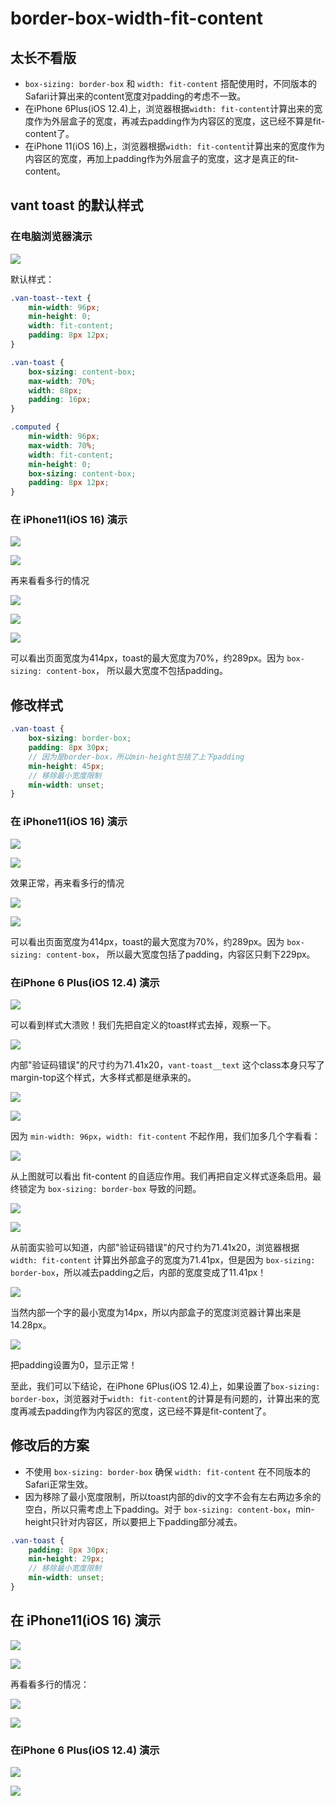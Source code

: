 # border-box-width-fit-content

## 太长不看版

* `box-sizing: border-box` 和 `width: fit-content` 搭配使用时，不同版本的Safari计算出来的content宽度对padding的考虑不一致。
* 在iPhone 6Plus(iOS 12.4)上，浏览器根据`width: fit-content`计算出来的宽度作为外层盒子的宽度，再减去padding作为内容区的宽度，这已经不算是fit-content了。
* 在iPhone 11(iOS 16)上，浏览器根据`width: fit-content`计算出来的宽度作为内容区的宽度，再加上padding作为外层盒子的宽度，这才是真正的fit-content。

## vant toast 的默认样式

### 在电脑浏览器演示

![](assets/chrome-default.png)

默认样式：

```css
.van-toast--text {
    min-width: 96px;
    min-height: 0;
    width: fit-content;
    padding: 8px 12px;
}

.van-toast {
    box-sizing: content-box;
    max-width: 70%;
    width: 88px;
    padding: 16px;
}

.computed {
    min-width: 96px;
    max-width: 70%;
    width: fit-content;
    min-height: 0;
    box-sizing: content-box;
    padding: 8px 12px;
}
```

### 在 iPhone11(iOS 16) 演示

![](assets/iphone11-default.PNG) 

![](assets/iphone11-default-inspect.png)

再来看看多行的情况

![](assets/iphone11-default-max-width.PNG)

![](assets/iphone11-default-max-width-inspect.png)

![](assets/iphone11-body.png)

可以看出页面宽度为414px，toast的最大宽度为70%，约289px。因为 `box-sizing: content-box`， 所以最大宽度不包括padding。

## 修改样式

```scss
.van-toast {
    box-sizing: border-box;
    padding: 8px 30px;
    // 因为是border-box，所以min-height包括了上下padding
    min-height: 45px;
    // 移除最小宽度限制
    min-width: unset;
}
```

### 在 iPhone11(iOS 16) 演示

![](assets/iphone11-border-box.PNG)

![](assets/iphone11-border-box-inspect.png)

效果正常，再来看多行的情况

![](assets/iphone11-border-box-max-width.PNG)

![](assets/iphone11-border-box-max-width-inspect.png)

可以看出页面宽度为414px，toast的最大宽度为70%，约289px。因为 `box-sizing: content-box`， 所以最大宽度包括了padding，内容区只剩下229px。

### 在iPhone 6 Plus(iOS 12.4) 演示

![](assets/iphone6p-border-box.png)

可以看到样式大溃败！我们先把自定义的toast样式去掉，观察一下。

![](assets/iphone6p-default-van-toast__text.png)

内部"验证码错误"的尺寸约为71.41x20，`vant-toast__text` 这个class本身只写了margin-top这个样式，大多样式都是继承来的。

![](assets/iphone6p-default-van-toast__text-inherit-css.png)

![](assets/iphone6p-default-van-toast-min-width.png)

因为 `min-width: 96px`，`width: fit-content` 不起作用，我们加多几个字看看：

![](assets/iphone6p-default-fit-content.png)

从上图就可以看出 fit-content 的自适应作用。我们再把自定义样式逐条启用。最终锁定为 `box-sizing: border-box` 导致的问题。

![](assets/iphone6p-default-box-sizing.png)

![](assets/iphone6p-border-box-inspect.png)

从前面实验可以知道，内部"验证码错误"的尺寸约为71.41x20，浏览器根据 `width: fit-content` 计算出外部盒子的宽度为71.41px，但是因为 `box-sizing: border-box`，所以减去padding之后，内部的宽度变成了11.41px！

![](assets/iphone6p-border-box-van-toast__text-inspect.png)

当然内部一个字的最小宽度为14px，所以内部盒子的宽度浏览器计算出来是14.28px。

![](assets/iphone6p-border-box-no-padding.png)

把padding设置为0，显示正常！

至此，我们可以下结论，在iPhone 6Plus(iOS 12.4)上，如果设置了`box-sizing: border-box`，浏览器对于`width: fit-content`的计算是有问题的，计算出来的宽度再减去padding作为内容区的宽度，这已经不算是fit-content了。

## 修改后的方案

* 不使用 `box-sizing: border-box` 确保 `width: fit-content` 在不同版本的Safari正常生效。
* 因为移除了最小宽度限制，所以toast内部的div的文字不会有左右两边多余的空白，所以只需考虑上下padding。对于 `box-sizing: content-box`，min-height只针对内容区，所以要把上下padding部分减去。

```scss
.van-toast {
    padding: 8px 30px;
    min-height: 29px;
    // 移除最小宽度限制
    min-width: unset;
}
```

## 在 iPhone11(iOS 16) 演示

![](assets/iphone11-solution.PNG)

![](assets/iphone11-solution-inspect.png)

再看看多行的情况：

![](assets/iphone11-solution-max-width.PNG)

![](assets/iphone11-solution-max-width-inspect.png)

### 在iPhone 6 Plus(iOS 12.4) 演示

![](assets/iphone6p-solution-inspect.png)

![](assets/iphone6p-solution-max-witdh-inspect.png)
